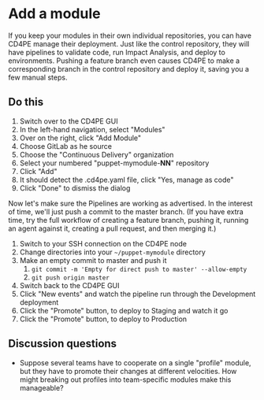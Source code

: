 # Add a module

If you keep your modules in their own individual repositories, you can have CD4PE manage their deployment.  Just like the control repository, they will have pipelines to validate code, run Impact Analysis, and deploy to environments.  Pushing a feature branch even causes CD4PE to make a corresponding branch in the control repository and deploy it, saving you a few manual steps.

## Do this

1. Switch over to the CD4PE GUI
1. In the left-hand navigation, select "Modules"
1. Over on the right, click "Add Module"
1. Choose GitLab as he source
1. Choose the "Continuous Delivery" organization
1. Select your numbered "puppet-mymodule-**NN**" repository
1. Click "Add"
1. It should detect the .cd4pe.yaml file, click "Yes, manage as code"
1. Click "Done" to dismiss the dialog

Now let's make sure the Pipelines are working as advertised.  In the interest of time, we'll just push a commit to the master branch.  (If you have extra time, try the full workflow of creating a feature branch, pushing it, running an agent against it, creating a pull request, and then merging it.)

1. Switch to your SSH connection on the CD4PE node
1. Change directories into your `~/puppet-mymodule` directory
1. Make an empty commit to master and push it
    1. `git commit -m 'Empty for direct push to master' --allow-empty`
    1. `git push origin master`
1. Switch back to the CD4PE GUI
1. Click "New events" and watch the pipeline run through the Development deployment
1. Click the "Promote" button, to deploy to Staging and watch it go
1. Click the "Promote" button, to deploy to Production

## Discussion questions

* Suppose several teams have to cooperate on a single "profile" module, but they have to promote their changes at different velocities.  How might breaking out profiles into team-specific modules make this manageable?

